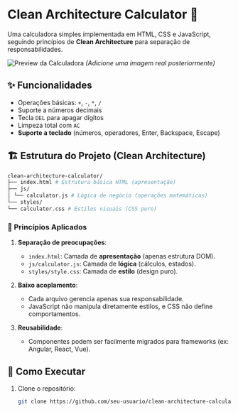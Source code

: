 # Clean Architecture Calculator 🧮

Uma calculadora simples implementada em HTML, CSS e JavaScript, seguindo princípios de **Clean Architecture** para separação de responsabilidades.

![Preview da Calculadora](https://via.placeholder.com/300x500/333/FFFFFF?text=Calculator+Preview) *(Adicione uma imagem real posteriormente)*

## ✨ Funcionalidades
- Operações básicas: `+`, `-`, `*`, `/`
- Suporte a números decimais
- Tecla `DEL` para apagar dígitos
- Limpeza total com `AC`
- **Suporte a teclado** (números, operadores, Enter, Backspace, Escape)

## 🏗️ Estrutura do Projeto (Clean Architecture)

```bash
clean-architecture-calculator/
├── index.html # Estrutura básica HTML (apresentação)
├── js/
│ └── calculator.js # Lógica de negócio (operações matemáticas)
└── styles/
└── calculator.css # Estilos visuais (CSS puro)
```

### 📌 Princípios Aplicados
1. **Separação de preocupações**:
   - `index.html`: Camada de **apresentação** (apenas estrutura DOM).
   - `js/calculator.js`: Camada de **lógica** (cálculos, estados).
   - `styles/style.css`: Camada de **estilo** (design puro).

2. **Baixo acoplamento**:
   - Cada arquivo gerencia apenas sua responsabilidade.
   - JavaScript não manipula diretamente estilos, e CSS não define comportamentos.

3. **Reusabilidade**:
   - Componentes podem ser facilmente migrados para frameworks (ex: Angular, React, Vue).

## 🚀 Como Executar
1. Clone o repositório:
   ```bash
   git clone https://github.com/seu-usuario/clean-architecture-calculator.git